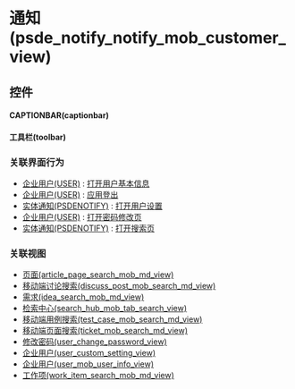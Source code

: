 # 通知(psde_notify_notify_mob_customer_view)  <!-- {docsify-ignore-all} -->



## 控件
#### CAPTIONBAR(captionbar)
#### 工具栏(toolbar)


### 关联界面行为
  * [企业用户(USER)](module/Base/user) : [打开用户基本信息](module/Base/user#界面行为)
  * [企业用户(USER)](module/Base/user) : [应用登出](module/Base/user#界面行为)
  * [实体通知(PSDENOTIFY)](module/extension/PSDENotify) : [打开用户设置](module/extension/PSDENotify#界面行为)
  * [企业用户(USER)](module/Base/user) : [打开密码修改页](module/Base/user#界面行为)
  * [实体通知(PSDENOTIFY)](module/extension/PSDENotify) : [打开搜索页](module/extension/PSDENotify#界面行为)

### 关联视图
  * [页面(article_page_search_mob_md_view)](app/view/article_page_search_mob_md_view)
  * [移动端讨论搜索(discuss_post_mob_search_md_view)](app/view/discuss_post_mob_search_md_view)
  * [需求(idea_search_mob_md_view)](app/view/idea_search_mob_md_view)
  * [检索中心(search_hub_mob_tab_search_view)](app/view/search_hub_mob_tab_search_view)
  * [移动端用例搜索(test_case_mob_search_md_view)](app/view/test_case_mob_search_md_view)
  * [移动端页面搜索(ticket_mob_search_md_view)](app/view/ticket_mob_search_md_view)
  * [修改密码(user_change_password_view)](app/view/user_change_password_view)
  * [企业用户(user_custom_setting_view)](app/view/user_custom_setting_view)
  * [企业用户(user_mob_user_info_view)](app/view/user_mob_user_info_view)
  * [工作项(work_item_search_mob_md_view)](app/view/work_item_search_mob_md_view)

<script>
 const { createApp } = Vue
  createApp({
    data() {
      return {

      }
    }
  }).use(ElementPlus).mount('#app')
</script>